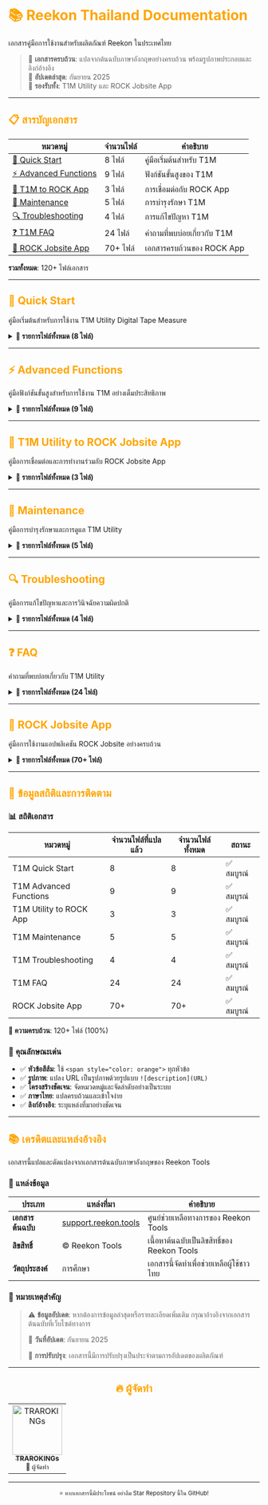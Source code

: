 # <span style="color: orange">📚 Reekon Thailand Documentation</span>

เอกสารคู่มือการใช้งานสำหรับผลิตภัณฑ์ Reekon ในประเทศไทย

> 🎯 **เอกสารครบถ้วน**: แปลจากต้นฉบับภาษาอังกฤษอย่างครบถ้วน พร้อมรูปภาพประกอบและลิงก์อ้างอิง  
> 🔄 **อัปเดตล่าสุด**: กันยายน 2025  
> 🌟 **รองรับทั้ง**: T1M Utility และ ROCK Jobsite App

---

## <span style="color: orange">📋 สารบัญเอกสาร</span>

| หมวดหมู่                                                | จำนวนไฟล์ | คำอธิบาย                    |
| ------------------------------------------------------- | --------- | --------------------------- |
| [🚀 Quick Start](#-quick-start)                         | 8 ไฟล์    | คู่มือเริ่มต้นสำหรับ T1M    |
| [⚡ Advanced Functions](#-advanced-functions)           | 9 ไฟล์    | ฟังก์ชันขั้นสูงของ T1M      |
| [📱 T1M to ROCK App](#-t1m-utility-to-rock-jobsite-app) | 3 ไฟล์    | การเชื่อมต่อกับ ROCK App    |
| [🔧 Maintenance](#-maintenance)                         | 5 ไฟล์    | การบำรุงรักษา T1M           |
| [🔍 Troubleshooting](#-troubleshooting)                 | 4 ไฟล์    | การแก้ไขปัญหา T1M           |
| [❓ T1M FAQ](#-faq)                                     | 24 ไฟล์   | คำถามที่พบบ่อยเกี่ยวกับ T1M |
| [📱 ROCK Jobsite App](#-rock-jobsite-app)               | 70+ ไฟล์  | เอกสารครบถ้วนของ ROCK App   |

**รวมทั้งหมด**: 120+ ไฟล์เอกสาร

---

## <span style="color: orange">🚀 Quick Start</span>

คู่มือเริ่มต้นสำหรับการใช้งาน T1M Utility Digital Tape Measure

<details>
<summary><b>📖 รายการไฟล์ทั้งหมด (8 ไฟล์)</b></summary>

| 🔢  | หัวข้อ                                                                                        | 📝 คำอธิบาย                                 |
| --- | --------------------------------------------------------------------------------------------- | ------------------------------------------- |
| 1   | **[T1M-Unboxing](./Quick%20Start/T1M-Unboxing.md)**                                           | คู่มือการแกะกล่องและตรวจสอบอุปกรณ์ในชุด T1M |
| 2   | **[T1M-Quick-Start-Guide](./Quick%20Start/T1M-Quick-Start-Guide.md)**                         | คู่มือการเริ่มต้นใช้งานอย่างรวดเร็ว         |
| 3   | **[T1M-Buttons](./Quick%20Start/T1M-Buttons.md)**                                             | คู่มือการใช้งานปุ่มควบคุมต่างๆ              |
| 4   | **[T1M-Charging](./Quick%20Start/T1M-Charging.md)**                                           | คู่มือการชาร์จแบตเตอรี่                     |
| 5   | **[T1M-Quick-Action-Menu](./Quick%20Start/T1M-Quick-Action-Menu.md)**                         | คู่มือเมนูการทำงานอย่างรวดเร็ว              |
| 6   | **[T1M-Taking-Your-First-Measurement](./Quick%20Start/T1M-Taking-Your-First-Measurement.md)** | คู่มือการวัดค่าครั้งแรก                     |
| 7   | **[T1M-Auto-Lock-Function](./Quick%20Start/T1M-Auto-Lock-Function.md)**                       | คู่มือฟังก์ชันล็อคอัตโนมัติ                 |
| 8   | **[T1M-Sleep-Screen](./Quick%20Start/T1M-Sleep-Screen.md)**                                   | คู่มือหน้าจอประหยัดพลังงาน                  |

</details>

---

## <span style="color: orange">⚡ Advanced Functions</span>

คู่มือฟังก์ชันขั้นสูงสำหรับการใช้งาน T1M อย่างเต็มประสิทธิภาพ

<details>
<summary><b>📖 รายการไฟล์ทั้งหมด (9 ไฟล์)</b></summary>

| �   | หัวข้อ                                                                                                                                               | 📝 คำอธิบาย                         |
| --- | ---------------------------------------------------------------------------------------------------------------------------------------------------- | ----------------------------------- |
| 1   | **[T1M-Keyboard-Mode-and-Customization-Options](./Advanced%20Functions/T1M-Keyboard-Mode-and-Customization-Options.md)**                             | โหมดคีย์บอร์ดและตัวเลือกการปรับแต่ง |
| 2   | **[T1M-Keyboard-Mode](./Advanced%20Functions/T1M-Keyboard-Mode.md)**                                                                                 | การใช้งานโหมดคีย์บอร์ด              |
| 3   | **[T1M-How-to-Change-the-Units-of-Measurement-on-the-Display](./Advanced%20Functions/T1M-How-to-Change-the-Units-of-Measurement-on-the-Display.md)** | วิธีการเปลี่ยนหน่วยการวัดบนหน้าจอ   |
| 4   | **[T1M-Deleting-Measurements](./Advanced%20Functions/T1M-Deleting-Measurements.md)**                                                                 | การลบข้อมูลการวัด                   |
| 5   | **[T1M-Using-the-Marking-Square](./Advanced%20Functions/T1M-Using-the-Marking-Square.md)**                                                           | การใช้งาน Marking Square            |
| 6   | **[T1M-Taking-an-Internal-Inside-Measurement](./Advanced%20Functions/T1M-Taking-an-Internal-Inside-Measurement.md)**                                 | การวัดภายใน (Inside Measurement)    |
| 7   | **[T1M-Taking-a-Relative-Measurement-Zeroing](./Advanced%20Functions/T1M-Taking-a-Relative-Measurement-Zeroing.md)**                                 | การวัดแบบสัมพัทธ์ (Zeroing)         |
| 8   | **[T1M-Finding-the-Center-of-a-Given-Distance](./Advanced%20Functions/T1M-Finding-the-Center-of-a-Given-Distance.md)**                               | การหาจุดกึ่งกลางของระยะทางที่กำหนด  |
| 9   | **[T1M-Syncing-Measurements-to-the-ROCK-App](./Advanced%20Functions/T1M-Syncing-Measurements-to-the-ROCK-App.md)**                                   | การซิงค์ข้อมูลการวัดไปยัง ROCK App  |

</details>

---

## <span style="color: orange">📱 T1M Utility to ROCK Jobsite App</span>

คู่มือการเชื่อมต่อและการทำงานร่วมกับ ROCK Jobsite App

<details>
<summary><b>📖 รายการไฟล์ทั้งหมด (3 ไฟล์)</b></summary>

| �   | หัวข้อ                                                                                                                                          | 📝 คำอธิบาย                                   |
| --- | ----------------------------------------------------------------------------------------------------------------------------------------------- | --------------------------------------------- |
| 1   | **[T1M-Enabling-Bluetooth-ROCK-App-Permissions](./T1M%20Utility%20to%20ROCK%20Jobsite%20App/T1M-Enabling-Bluetooth-ROCK-App-Permissions.md)**   | การเปิดใช้งานสิทธิ์ Bluetooth สำหรับ ROCK App |
| 2   | **[T1M-Connecting-to-the-ROCK-App-Via-Bluetooth](./T1M%20Utility%20to%20ROCK%20Jobsite%20App/T1M-Connecting-to-the-ROCK-App-Via-Bluetooth.md)** | การเชื่อมต่อกับ ROCK App ผ่าน Bluetooth       |
| 3   | **[T1M-Firmware-Release-Notes](./T1M%20Utility%20to%20ROCK%20Jobsite%20App/T1M-Firmware-Release-Notes.md)**                                     | บันทึกการอัปเดต Firmware                      |

</details>

---

## <span style="color: orange">🔧 Maintenance</span>

คู่มือการบำรุงรักษาและการดูแล T1M Utility

<details>
<summary><b>📖 รายการไฟล์ทั้งหมด (5 ไฟล์)</b></summary>

| �   | หัวข้อ                                                                                      | 📝 คำอธิบาย                   |
| --- | ------------------------------------------------------------------------------------------- | ----------------------------- |
| 1   | **[T1M-Replacing-the-Blade-Cartridge](./Maintenance/T1M-Replacing-the-Blade-Cartridge.md)** | การเปลี่ยนตลับใบตลับเมตร      |
| 2   | **[T1M-Broken-Parts](./Maintenance/T1M-Broken-Parts.md)**                                   | อะไหล่ที่ชำรุดและการจัดการ    |
| 3   | **[T1M-Storing-and-Cleaning](./Maintenance/T1M-Storing-and-Cleaning.md)**                   | การเก็บรักษาและการทำความสะอาด |
| 4   | **[T1M-Cleaning-the-Exterior](./Maintenance/T1M-Cleaning-the-Exterior.md)**                 | การทำความสะอาดภายนอก          |
| 5   | **[T1M-Reader-Module-Replacement](./Maintenance/T1M-Reader-Module-Replacement.md)**         | การเปลี่ยนโมดูลอ่านค่า        |

</details>

---

## <span style="color: orange">🔍 Troubleshooting</span>

คู่มือการแก้ไขปัญหาและการวินิจฉัยความผิดปกติ

<details>
<summary><b>📖 รายการไฟล์ทั้งหมด (4 ไฟล์)</b></summary>

| �   | หัวข้อ                                                                                        | 📝 คำอธิบาย                 |
| --- | --------------------------------------------------------------------------------------------- | --------------------------- |
| 1   | **[T1M-Firmware-Upgrading-Issues](./Troubleshooting/T1M-Firmware-Upgrading-Issues.md)**       | ปัญหาการอัปเกรด Firmware    |
| 2   | **[T1M-Error-Codes](./Troubleshooting/T1M-Error-Codes.md)**                                   | รหัสข้อผิดพลาดและความหมาย   |
| 3   | **[T1M-Locating-the-Serial-Name](./Troubleshooting/T1M-Locating-the-Serial-Name.md)**         | การค้นหาหมายเลขซีเรียล      |
| 4   | **[T1M-Diagnosing-Retraction-Issues](./Troubleshooting/T1M-Diagnosing-Retraction-Issues.md)** | การวินิจฉัยปัญหาการหดใบตลับ |

</details>

---

## <span style="color: orange">❓ FAQ</span>

คำถามที่พบบ่อยเกี่ยวกับ T1M Utility

<details>
<summary><b>📖 รายการไฟล์ทั้งหมด (24 ไฟล์)</b></summary>

### 🔋 พลังงานและการชาร์จ

| 🔢  | หัวข้อ                                                                                                                                                    | 📝 คำอธิบาย                        |
| --- | --------------------------------------------------------------------------------------------------------------------------------------------------------- | ---------------------------------- |
| 1   | **[T1M-What-is-the-battery-life-of-the-T1M-Utility-Digital-Tape-Measure](./FAQ/T1M-What-is-the-battery-life-of-the-T1M-Utility-Digital-Tape-Measure.md)** | อายุการใช้งานแบตเตอรี่เป็นอย่างไร? |
| 2   | **[T1M-How-Do-I-Check-the-Battery-Life](./FAQ/T1M-How-Do-I-Check-the-Battery-Life.md)**                                                                   | วิธีการตรวจสอบระดับแบตเตอรี่       |
| 3   | **[T1M-How-Long-Does-the-T1M-Utility-Take-To-Charge](./FAQ/T1M-How-Long-Does-the-T1M-Utility-Take-To-Charge.md)**                                         | ใช้เวลาชาร์จนานแค่ไหน?             |
| 4   | **[T1M-Is-a-Charging-Cable-Included-with-the-T1M](./FAQ/T1M-Is-a-Charging-Cable-Included-with-the-T1M.md)**                                               | มีสายชาร์จในกล่องหรือไม่?          |
| 5   | **[T1M-Is-the-Battery-Removable](./FAQ/T1M-Is-the-Battery-Removable.md)**                                                                                 | แบตเตอรี่ถอดได้หรือไม่?            |

### ⚙️ ฟีเจอร์และความสามารถ

| 🔢  | หัวข้อ                                                                                                                                            | 📝 คำอธิบาย                         |
| --- | ------------------------------------------------------------------------------------------------------------------------------------------------- | ----------------------------------- |
| 6   | **[T1M-Is-there-a-backlight](./FAQ/T1M-Is-there-a-backlight.md)**                                                                                 | มีไฟส่องหลังหรือไม่?                |
| 7   | **[T1M-Is-there-a-laser](./FAQ/T1M-Is-there-a-laser.md)**                                                                                         | มีเลเซอร์หรือไม่?                   |
| 8   | **[T1M-How-Many-Measurements-Can-the-T1M-Utility-Tape-Measure-Store](./FAQ/T1M-How-Many-Measurements-Can-the-T1M-Utility-Tape-Measure-Store.md)** | เก็บข้อมูลการวัดได้กี่รายการ?       |
| 9   | **[T1M-What-is-the-Yellow-Ruler-on-the-Bottom-Used-for](./FAQ/T1M-What-is-the-Yellow-Ruler-on-the-Bottom-Used-for.md)**                           | ไม้บรรทัดสีเหลืองด้านล่างใช้ทำอะไร? |
| 10  | **[T1M-Does-the-T1M-Utility-come-in-Metric-Units](./FAQ/T1M-Does-the-T1M-Utility-come-in-Metric-Units.md)**                                       | รองรับระบบเมตริกหรือไม่?            |

### 🔧 การดูแลและบำรุงรักษา

| 🔢  | หัวข้อ                                                                                                                                      | 📝 คำอธิบาย                 |
| --- | ------------------------------------------------------------------------------------------------------------------------------------------- | --------------------------- |
| 11  | **[T1M-How-Do-I-Power-Off-the-T1M](./FAQ/T1M-How-Do-I-Power-Off-the-T1M.md)**                                                               | วิธีการปิดเครื่อง T1M       |
| 12  | **[T1M-Is-it-Waterproof](./FAQ/T1M-Is-it-Waterproof.md)**                                                                                   | กันน้ำหรือไม่?              |
| 13  | **[T1M-Does-the-T1M-Utility-have-Replacement-Tape-Measure-Blades](./FAQ/T1M-Does-the-T1M-Utility-have-Replacement-Tape-Measure-Blades.md)** | มีใบตลับเมตรเปลี่ยนหรือไม่? |

### 📱 การเชื่อมต่อและแอป

| 🔢  | หัวข้อ                                                                                                                                                        | 📝 คำอธิบาย                                     |
| --- | ------------------------------------------------------------------------------------------------------------------------------------------------------------- | ----------------------------------------------- |
| 14  | **[T1M-Is-there-an-App-for-the-T1M-Utility-Digital-Tape-Measure](./FAQ/T1M-Is-there-an-App-for-the-T1M-Utility-Digital-Tape-Measure.md)**                     | มีแอปพลิเคชันสำหรับ T1M หรือไม่?                |
| 15  | **[T1M-Is-the-T1M-Utility-Digital-Tape-Measure-Bluetooth-Connected](./FAQ/T1M-Is-the-T1M-Utility-Digital-Tape-Measure-Bluetooth-Connected.md)**               | รองรับการเชื่อมต่อ Bluetooth หรือไม่?           |
| 16  | **[T1M-Can-the-T1M-Connect-to-the-ROCK-Jobsite-App-and-BOLDR-Pro-Platform](./FAQ/T1M-Can-the-T1M-Connect-to-the-ROCK-Jobsite-App-and-BOLDR-Pro-Platform.md)** | เชื่อมต่อกับ ROCK App และ BOLDR Pro ได้หรือไม่? |
| 17  | **[T1M-Is-Using-the-ROCK-Jobsite-App-Required-for-the-T1M-Utility-to-Work](./FAQ/T1M-Is-Using-the-ROCK-Jobsite-App-Required-for-the-T1M-Utility-to-Work.md)** | จำเป็นต้องใช้ ROCK App หรือไม่?                 |

### 🛒 การซื้อและการรับประกัน

| 🔢  | หัวข้อ                                                                                                                            | 📝 คำอธิบาย                 |
| --- | --------------------------------------------------------------------------------------------------------------------------------- | --------------------------- |
| 18  | **[T1M-Where-can-I-buy-the-T1M-Utility-Digital-Tape-Measure](./FAQ/T1M-Where-can-I-buy-the-T1M-Utility-Digital-Tape-Measure.md)** | ซื้อ T1M Utility ได้ที่ไหน? |
| 19  | **[T1M-Is-There-a-Warranty-Included-with-the-T1M](./FAQ/T1M-Is-There-a-Warranty-Included-with-the-T1M.md)**                       | มีการรับประกันหรือไม่?      |
| 20  | **[T1M-How-Do-I-Register-My-T1M-Utility-Tape-Measure](./FAQ/T1M-How-Do-I-Register-My-T1M-Utility-Tape-Measure.md)**               | วิธีการลงทะเบียนผลิตภัณฑ์   |

### 💻 การพัฒนาและเทคนิค

| 🔢  | หัวข้อ                                                                                                                                    | 📝 คำอธิบาย                   |
| --- | ----------------------------------------------------------------------------------------------------------------------------------------- | ----------------------------- |
| 21  | **[T1M-Does-the-T1M-Utility-have-an-SDK](./FAQ/T1M-Does-the-T1M-Utility-have-an-SDK.md)**                                                 | มี SDK สำหรับนักพัฒนาหรือไม่? |
| 22  | **[T1M-Why-is-there-a-person-name-on-the-T1M-label-Serial-Names](./FAQ/T1M-Why-is-there-a-person-name-on-the-T1M-label-Serial-Names.md)** | ทำไมมีชื่อคนบนป้าย T1M?       |

### 🔄 การเปรียบเทียบและข้อมูลเพิ่มเติม

| 🔢  | หัวข้อ                                                                                                                                                                                                    | 📝 คำอธิบาย                                     |
| --- | --------------------------------------------------------------------------------------------------------------------------------------------------------------------------------------------------------- | ----------------------------------------------- |
| 23  | **[T1M-What-is-the-difference-between-the-T1-Tomahawk-and-the-T1M-Utility-Digital-Tape-Measures](./FAQ/T1M-What-is-the-difference-between-the-T1-Tomahawk-and-the-T1M-Utility-Digital-Tape-Measures.md)** | ความแตกต่างระหว่าง T1 Tomahawk และ T1M Utility? |
| 24  | **[T1M-Where-can-I-learn-more-about-the-T1M-Utility-Digital-Tape-Measure](./FAQ/T1M-Where-can-I-learn-more-about-the-T1M-Utility-Digital-Tape-Measure.md)**                                               | เรียนรู้เพิ่มเติมเกี่ยวกับ T1M ได้ที่ไหน?       |

</details>

---

## <span style="color: orange">📱 ROCK Jobsite App</span>

คู่มือการใช้งานแอปพลิเคชัน ROCK Jobsite อย่างครบถ้วน

<details>
<summary><b>📖 รายการไฟล์ทั้งหมด (70+ ไฟล์)</b></summary>

### <span style="color: orange">🆕 What's New</span>

| 🔢  | หัวข้อ                                                                                              | 📝 คำอธิบาย                      |
| --- | --------------------------------------------------------------------------------------------------- | -------------------------------- |
| 1   | **[ROCK-Key-Features-Overview](./ROCK%20Jobsite%20App/What's%20New/ROCK-Key-Features-Overview.md)** | ภาพรวมคุณลักษณะสำคัญของ ROCK App |
| 2   | **[ROCK-App-Release-Notes](./ROCK%20Jobsite%20App/What's%20New/ROCK-App-Release-Notes.md)**         | บันทึกการอัปเดต ROCK App         |

### <span style="color: orange">🚀 Getting Started</span>

| �   | หัวข้อ                                                                                                                                   | 📝 คำอธิบาย                          |
| --- | ---------------------------------------------------------------------------------------------------------------------------------------- | ------------------------------------ |
| 1   | **[ROCK-Downloading-the-App](./ROCK%20Jobsite%20App/Getting%20Started/ROCK-Downloading-the-App.md)**                                     | การดาวน์โหลดแอป ROCK                 |
| 2   | **[ROCK-Creating-a-User-Account](./ROCK%20Jobsite%20App/Getting%20Started/ROCK-Creating-a-User-Account.md)**                             | การสร้างบัญชีผู้ใช้                  |
| 3   | **[ROCK-App-Menu-Layout](./ROCK%20Jobsite%20App/Getting%20Started/ROCK-App-Menu-Layout.md)**                                             | รูปแบบเมนูในแอป                      |
| 4   | **[ROCK-Your-Account-Profile-and-App-Settings](./ROCK%20Jobsite%20App/Getting%20Started/ROCK-Your-Account-Profile-and-App-Settings.md)** | โปรไฟล์บัญชีและการตั้งค่าแอป         |
| 5   | **[ROCK-Demo-Project](./ROCK%20Jobsite%20App/Getting%20Started/ROCK-Demo-Project.md)**                                                   | โปรเจกต์ตัวอย่าง                     |
| 6   | **[ROCK-Changing-Default-Units](./ROCK%20Jobsite%20App/Getting%20Started/ROCK-Changing-Default-Units.md)**                               | การเปลี่ยนหน่วยเริ่มต้น              |
| 7   | **[ROCK-Changing-Default-Tolerances](./ROCK%20Jobsite%20App/Getting%20Started/ROCK-Changing-Default-Tolerances.md)**                     | การเปลี่ยนค่าความคลาดเคลื่อนเริ่มต้น |

### <span style="color: orange">📁 Organization</span>

| �   | หัวข้อ                                                                                                                          | 📝 คำอธิบาย                      |
| --- | ------------------------------------------------------------------------------------------------------------------------------- | -------------------------------- |
| 1   | **[ROCK-Organization-Projects-and-Areas](./ROCK%20Jobsite%20App/Organization/ROCK-Organization-Projects-and-Areas.md)**         | การจัดระเบียบโครงการและพื้นที่   |
| 2   | **[ROCK-Area-Page](./ROCK%20Jobsite%20App/Organization/ROCK-Area-Page.md)**                                                     | หน้าจอพื้นที่                    |
| 3   | **[ROCK-Measurements-and-Files](./ROCK%20Jobsite%20App/Organization/ROCK-Measurements-and-Files.md)**                           | การวัดและไฟล์                    |
| 4   | **[ROCK-Creating-or-Modifying-a-Project](./ROCK%20Jobsite%20App/Organization/ROCK-Creating-or-Modifying-a-Project.md)**         | การสร้างหรือแก้ไขโครงการ         |
| 5   | **[ROCK-Sharing-Projects](./ROCK%20Jobsite%20App/Organization/ROCK-Sharing-Projects.md)**                                       | การแชร์โครงการ                   |
| 6   | **[ROCK-Remove-Yourself-From-Shared-Project](./ROCK%20Jobsite%20App/Organization/ROCK-Remove-Yourself-From-Shared-Project.md)** | การเอาตัวเองออกจากโครงการที่แชร์ |
| 7   | **[ROCK-Creating-or-Modifying-an-Area](./ROCK%20Jobsite%20App/Organization/ROCK-Creating-or-Modifying-an-Area.md)**             | การสร้างหรือแก้ไขพื้นที่         |

### <span style="color: orange">📏 Measurements</span>

| �   | หัวข้อ                                                                                                                                    | 📝 คำอธิบาย                        |
| --- | ----------------------------------------------------------------------------------------------------------------------------------------- | ---------------------------------- |
| 1   | **[ROCK-Measurements-Overview](./ROCK%20Jobsite%20App/Measurements/ROCK-Measurements-Overview.md)**                                       | ภาพรวมการวัด                       |
| 2   | **[ROCK-Measurement-Detail-Page](./ROCK%20Jobsite%20App/Measurements/ROCK-Measurement-Detail-Page.md)**                                   | หน้ารายละเอียดการวัด               |
| 3   | **[ROCK-Making-a-Manual-Measurement](./ROCK%20Jobsite%20App/Measurements/ROCK-Making-a-Manual-Measurement.md)**                           | การทำการวัดแบบแมนนวล               |
| 4   | **[ROCK-Adding-an-Angle-Measurement](./ROCK%20Jobsite%20App/Measurements/ROCK-Adding-an-Angle-Measurement.md)**                           | การเพิ่มการวัดมุม                  |
| 5   | **[ROCK-Mass-Actions-on-Measurement-Grid](./ROCK%20Jobsite%20App/Measurements/ROCK-Mass-Actions-on-Measurement-Grid.md)**                 | การดำเนินการกลุ่มบนกริดการวัด      |
| 6   | **[ROCK-Making-a-Compound-Material-Angles-Miters](./ROCK%20Jobsite%20App/Measurements/ROCK-Making-a-Compound-Material-Angles-Miters.md)** | การสร้างวัสดุประกอบ (มุม/ไม่เตอร์) |
| 7   | **[ROCK-Measurement-Groups](./ROCK%20Jobsite%20App/Measurements/ROCK-Measurement-Groups.md)**                                             | กลุ่มการวัด                        |
| 8   | **[ROCK-Measurement-Group-Analytics](./ROCK%20Jobsite%20App/Measurements/ROCK-Measurement-Group-Analytics.md)**                           | การวิเคราะห์กลุ่มการวัด            |
| 9   | **[ROCK-Measurement-Group-Formulas](./ROCK%20Jobsite%20App/Measurements/ROCK-Measurement-Group-Formulas.md)**                             | สูตรกลุ่มการวัด                    |
| 10  | **[ROCK-Exporting-Measurements-to-CSV-Files](./ROCK%20Jobsite%20App/Measurements/ROCK-Exporting-Measurements-to-CSV-Files.md)**           | การส่งออกการวัดเป็นไฟล์ CSV        |

### <span style="color: orange">📦 Objects</span>

| �   | หัวข้อ                                                                     | 📝 คำอธิบาย    |
| --- | -------------------------------------------------------------------------- | -------------- |
| 1   | **[ROCK-Annotations](./ROCK%20Jobsite%20App/Objects/ROCK-Annotations.md)** | คำอธิบายประกอบ |
| 2   | **[ROCK-Notes](./ROCK%20Jobsite%20App/Objects/ROCK-Notes.md)**             | บันทึก         |
| 3   | **[ROCK-Folders](./ROCK%20Jobsite%20App/Objects/ROCK-Folders.md)**         | โฟลเดอร์       |

### <span style="color: orange">🧮 Calculators and Utilities</span>

| 🔢  | หัวข้อ                                                                                                                                             | 📝 คำอธิบาย                        |
| --- | -------------------------------------------------------------------------------------------------------------------------------------------------- | ---------------------------------- |
| 1   | **[ROCK-Calculators-and-Utilities-Overview](./ROCK%20Jobsite%20App/Calculators%20and%20Utilities/ROCK-Calculators-and-Utilities-Overview.md)**     | ภาพรวมเครื่องคิดเลขและยูทิลิตี้    |
| 2   | **[ROCK-Fractional-Measurement-Calculator](./ROCK%20Jobsite%20App/Calculators%20and%20Utilities/ROCK-Fractional-Measurement-Calculator.md)**       | เครื่องคิดเลขการวัดเศษส่วน         |
| 3   | **[ROCK-Unit-Conversions](./ROCK%20Jobsite%20App/Calculators%20and%20Utilities/ROCK-Unit-Conversions.md)**                                         | การแปลงหน่วย                       |
| 4   | **[ROCK-Construction-Calculator-Overview](./ROCK%20Jobsite%20App/Calculators%20and%20Utilities/ROCK-Construction-Calculator-Overview.md)**         | ภาพรวมเครื่องคิดเลขการก่อสร้าง     |
| 5   | **[ROCK-Requesting-New-or-Missing-Calculator](./ROCK%20Jobsite%20App/Calculators%20and%20Utilities/ROCK-Requesting-New-or-Missing-Calculator.md)** | การขอเครื่องคิดเลขใหม่หรือที่หายไป |

### <span style="color: orange">⚙️ Custom Calculators</span>

| 🔢  | หัวข้อ                                                                                                                                                      | 📝 คำอธิบาย                                            |
| --- | ----------------------------------------------------------------------------------------------------------------------------------------------------------- | ------------------------------------------------------ |
| 1   | **[ROCK-Custom-Calculators-Overview](./ROCK%20Jobsite%20App/Custom%20Calculators/ROCK-Custom-Calculators-Overview.md)**                                     | ภาพรวมเครื่องคิดเลขที่กำหนดเอง                         |
| 2   | **[ROCK-When-to-use-Custom-Calculators-vs-Annotations](./ROCK%20Jobsite%20App/Custom%20Calculators/ROCK-When-to-use-Custom-Calculators-vs-Annotations.md)** | เมื่อไหร่ควรใช้เครื่องคิดเลขกำหนดเอง vs คำอธิบายประกอบ |

### <span style="color: orange">🔧 Tools to ROCK App</span>

| �   | หัวข้อ                                                                                                                         | 📝 คำอธิบาย                  |
| --- | ------------------------------------------------------------------------------------------------------------------------------ | ---------------------------- |
| 1   | **[ROCK-Connecting-Tools-With-the-App](./ROCK%20Jobsite%20App/Tools%20to%20ROCK%20App/ROCK-Connecting-Tools-With-the-App.md)** | การเชื่อมต่อเครื่องมือกับแอป |
| 2   | **[ROCK-T1-Tomahawk-Connectivity](./ROCK%20Jobsite%20App/Tools%20to%20ROCK%20App/ROCK-T1-Tomahawk-Connectivity.md)**           | การเชื่อมต่อ T1 Tomahawk     |

### <span style="color: orange">🔗 Integrations</span>

| �   | หัวข้อ                                                                                                                                                                    | 📝 คำอธิบาย                                    |
| --- | ------------------------------------------------------------------------------------------------------------------------------------------------------------------------- | ---------------------------------------------- |
| 1   | **[ROCK-Integrations](./ROCK%20Jobsite%20App/Integrations/ROCK-Integrations.md)**                                                                                         | การผสานรวมระบบ                                 |
| 2   | **[ROCK-Connecting-the-Bosch-Laser-Distance-Meter-LDM-to-the-App](./ROCK%20Jobsite%20App/Integrations/ROCK-Connecting-the-Bosch-Laser-Distance-Meter-LDM-to-the-App.md)** | การเชื่อมต่อเครื่องวัดระยะเลเซอร์ Bosch กับแอป |
| 3   | **[ROCK-APIs](./ROCK%20Jobsite%20App/Integrations/ROCK-APIs.md)**                                                                                                         | APIs                                           |

### <span style="color: orange">❓ ROCK FAQs</span>

| 🔢  | หัวข้อ                                                                                                                                                                                                                  | 📝 คำอธิบาย                                                      |
| --- | ----------------------------------------------------------------------------------------------------------------------------------------------------------------------------------------------------------------------- | ---------------------------------------------------------------- |
| 1   | **[ROCK-How-can-I-add-two-measurement-together-or-use-them-directly-in-a-calculator](./ROCK%20Jobsite%20App/FAQs/ROCK-How-can-I-add-two-measurement-together-or-use-them-directly-in-a-calculator.md)**                 | ฉันจะรวมการวัดสองค่าเข้าด้วยกันหรือใช้ในเครื่องคิดเลขได้อย่างไร? |
| 2   | **[Difference-between-ROCK-Jobsite-and-BOLDR-Pro](./ROCK%20Jobsite%20App/FAQs/Difference-between-ROCK-Jobsite-and-BOLDR-Pro.md)**                                                                                       | ความแตกต่างระหว่าง ROCK Jobsite และ BOLDR Pro                    |
| 3   | **[ROCK-Why-is-an-account-required-to-use-the-App](./ROCK%20Jobsite%20App/FAQs/ROCK-Why-is-an-account-required-to-use-the-App.md)**                                                                                     | ทำไมต้องมีบัญชีเพื่อใช้แอป?                                      |
| 4   | **[ROCK-I-have-not-received-the-verification-email-to-make-my-ROCK-account-what-should-I-do](./ROCK%20Jobsite%20App/FAQs/ROCK-I-have-not-received-the-verification-email-to-make-my-ROCK-account-what-should-I-do.md)** | ฉันไม่ได้รับอีเมลยืนยันสำหรับสร้างบัญชี ROCK ควรทำอย่างไร?       |
| 5   | **[ROCK-Where-can-I-request-new-features-for-the-App](./ROCK%20Jobsite%20App/FAQs/ROCK-Where-can-I-request-new-features-for-the-App.md)**                                                                               | ฉันสามารถขอฟีเจอร์ใหม่สำหรับแอปได้ที่ไหน?                        |
| 6   | **[ROCK-Why-is-the-font-scaled-too-big-too-small-in-the-App](./ROCK%20Jobsite%20App/FAQs/ROCK-Why-is-the-font-scaled-too-big-too-small-in-the-App.md)**                                                                 | ทำไมฟอนต์ในแอปใหญ่หรือเล็กเกินไป?                                |
| 7   | **[ROCK-Do-I-need-an-account-to-use-the-App](./ROCK%20Jobsite%20App/FAQs/ROCK-Do-I-need-an-account-to-use-the-App.md)**                                                                                                 | ฉันต้องมีบัญชีเพื่อใช้แอปหรือไม่?                                |
| 8   | **[ROCK-Can-I-use-the-App-on-a-tablet](./ROCK%20Jobsite%20App/FAQs/ROCK-Can-I-use-the-App-on-a-tablet.md)**                                                                                                             | ฉันสามารถใช้แอปบนแท็บเล็ตได้หรือไม่?                             |
| 9   | **[ROCK-Does-the-App-work-with-iOS-and-Android](./ROCK%20Jobsite%20App/FAQs/ROCK-Does-the-App-work-with-iOS-and-Android.md)**                                                                                           | แอปทำงานกับ iOS และ Android หรือไม่?                             |
| 10  | **[ROCK-How-do-I-Delete-my-Account](./ROCK%20Jobsite%20App/FAQs/ROCK-How-do-I-Delete-my-Account.md)**                                                                                                                   | ฉันจะลบบัญชีของฉันได้อย่างไร?                                    |

</details>

---

## <span style="color: orange">🔄 ข้อมูลสถิติและการติดตาม</span>

### 📊 สถิติเอกสาร

| หมวดหมู่                | จำนวนไฟล์ที่แปลแล้ว | จำนวนไฟล์ทั้งหมด | สถานะ      |
| ----------------------- | ------------------- | ---------------- | ---------- |
| T1M Quick Start         | 8                   | 8                | ✅ สมบูรณ์ |
| T1M Advanced Functions  | 9                   | 9                | ✅ สมบูรณ์ |
| T1M Utility to ROCK App | 3                   | 3                | ✅ สมบูรณ์ |
| T1M Maintenance         | 5                   | 5                | ✅ สมบูรณ์ |
| T1M Troubleshooting     | 4                   | 4                | ✅ สมบูรณ์ |
| T1M FAQ                 | 24                  | 24               | ✅ สมบูรณ์ |
| ROCK Jobsite App        | 70+                 | 70+              | ✅ สมบูรณ์ |

**🎯 ความครบถ้วน**: 120+ ไฟล์ (100%)

### 🚀 คุณลักษณะเด่น

- ✅ **หัวข้อสีส้ม**: ใช้ `<span style="color: orange">` ทุกหัวข้อ
- ✅ **รูปภาพ**: แปลง URL เป็นรูปภาพด้วยรูปแบบ `![description](URL)`
- ✅ **โครงสร้างชัดเจน**: จัดหมวดหมู่และจัดลำดับอย่างเป็นระบบ
- ✅ **ภาษาไทย**: แปลครบถ้วนและเข้าใจง่าย
- ✅ **ลิงก์อ้างอิง**: ระบุแหล่งที่มาอย่างชัดเจน

---

## <span style="color: orange">📚 เครดิตและแหล่งอ้างอิง</span>

เอกสารนี้แปลและดัดแปลงจากเอกสารต้นฉบับภาษาอังกฤษของ Reekon Tools

### 🔗 แหล่งข้อมูล

| ประเภท            | แหล่งที่มา                                                    | คำอธิบาย                                    |
| ----------------- | ------------------------------------------------------------- | ------------------------------------------- |
| **เอกสารต้นฉบับ** | [support.reekon.tools](https://support.reekon.tools/hc/en-us) | ศูนย์ช่วยเหลือทางการของ Reekon Tools        |
| **ลิขสิทธิ์**     | © Reekon Tools                                                | เนื้อหาต้นฉบับเป็นลิขสิทธิ์ของ Reekon Tools |
| **วัตถุประสงค์**  | การศึกษา                                                      | เอกสารนี้จัดทำเพื่อช่วยเหลือผู้ใช้ชาวไทย    |

### 📝 หมายเหตุสำคัญ

> ⚠️ **ข้อมูลอัปเดต**: หากต้องการข้อมูลล่าสุดหรือรายละเอียดเพิ่มเติม กรุณาอ้างอิงจากเอกสารต้นฉบับที่เว็บไซต์ทางการ
>
> 📅 **วันที่อัปเดต**: กันยายน 2025
>
> 🔄 **การปรับปรุง**: เอกสารนี้มีการปรับปรุงเป็นประจำตามการอัปเดตของผลิตภัณฑ์

---

<div align="center">

## <span style="color: orange">🔥 ผู้จัดทำ</span>

<table>
<tr>
<td align="center">
<a href="https://github.com/teamlove29" target="_blank" rel="noopener">
<img src="https://avatars.githubusercontent.com/u/30404596?v=4" width="100" alt="TRAROKINGs"/><br />
<sub><b>TRAROKINGs</b></sub>
</a><br/>
<small>📝 ผู้จัดทำ </small>
</td>
</tr>
</table>

---

<small>
⭐ หากเอกสารนี้มีประโยชน์ อย่าลืม Star Repository นี้ใน GitHub!
</small>

</div>
